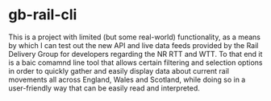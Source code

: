 # gb-rail-cli

This is a project with limited (but some real-world) functionality, as a means by which I can test out the new API and live data feeds provided by the Rail Delivery Group for developers regarding the NR RTT and WTT. To that end it is a baic comamnd line tool that allows certain filtering and selection options in order to quickly gather and easily display data about current rail movements all across England, Wales and Scotland, while doing so in a user-friendly way that can be easily read and interpreted. 
